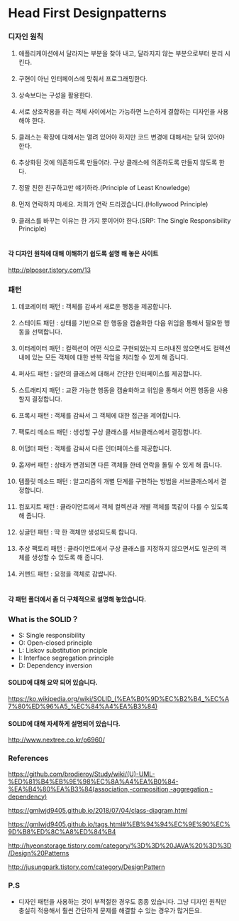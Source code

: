 # Head First Designpatterns
### 디자인 원칙
<ol>
  <li>애플리케이션에서 달라지는 부분을 찾아 내고, 달라지지 않는 부분으로부터 분리 시킨다.</li></br>
  <li>구현이 아닌 인터페이스에 맞춰서 프로그래밍한다.</li></br>
  <li>상속보다는 구성을 활용한다.</li></br>
  <li>서로 상호작용을 하는 객체 사이에서는 가능하면 느슨하게 결합하는 디자인을 사용해야 한다.</li></br>
  <li>클래스는 확장에 대해서는 열려 있어야 하지만 코드 변경에 대해서는 닫혀 있어야 한다.</li></br>
  <li>추상화된 것에 의존하도록 만들어라. 구상 클래스에 의존하도록 만들지 않도록 한다.</li></br>
  <li>정말 친한 친구하고만 얘기하라.(Principle of Least Knowledge)</li></br>
  <li>먼저 연락하지 마세요. 저희가 연락 드리겠습니다.(Hollywood Principle)</li></br>
  <li>클래스를 바꾸는 이유는 한 가지 뿐이어야 한다.(SRP: The Single Responsibility Principle)</li></br>
 </ol>
 
#### 각 디자인 원칙에 대해 이해하기 쉽도록 설명 해 놓은 사이트
http://plposer.tistory.com/13
 
 ### 패턴
 <ol>
  <li>데코레이터 패턴 : 객체를 감싸서 새로운 행동을 제공합니다.</li></br>
  <li>스테이트 패턴 : 상태를 기반으로 한 행동을 캡슐화한 다음 위임을 통해서 필요한 행동을 선택합니다.</li></br>
  <li>이터레이터 패턴 : 컬렉션이 어떤 식으로 구현되었는지 드러내진 않으면서도 컬렉션 내에 있는 모든 객체에 대한 반복 작업을 처리할 수 있게 해 줍니다.</li></br>
  <li>퍼사드 패턴 : 일련의 클래스에 대해서 간단한 인터페이스를 제공합니다.</li></br>
  <li>스트래티지 패턴 : 교환 가능한 행동을 캡슐화하고 위임을 통해서 어떤 행동을 사용할지 결정합니다.</li></br>
  <li>프록시 패턴 : 객체를 감싸서 그 객체에 대한 접근을 제어합니다.</li></br>
  <li>팩토리 메소드 패턴 : 생성할 구상 클래스를 서브클래스에서 결정합니다.</li></br>
  <li>어댑터 패턴 : 객체를 감싸서 다른 인터페이스를 제공합니다.</li></br>
  <li>옵저버 패턴 : 상태가 변경되면 다른 객체들 한테 연락을 돌릴 수 있게 해 줍니다.</li></br>
  <li>템플릿 메소드 패턴 : 알고리즘의 개별 단계를 구현하는 방법을 서브클래스에서 결정합니다.</li></br>
  <li>컴포지트 패턴 : 클라이언트에서 객체 컬렉션과 개별 객체를 똑같이 다룰 수 있도록 해 줍니다.</li></br>
  <li>싱글턴 패턴 : 딱 한 객체만 생성되도록 합니다.</li></br>
  <li>추상 팩토리 패턴 : 클라이언트에서 구상 클래스를 지정하지 않으면서도 일군의 객체를 생성할 수 있도록 해 줍니다.</li></br>
  <li>커맨드 패턴 : 요청을 객체로 감쌉니다.</li></br>
 </ol>
 
#### 각 패턴 폴더에서 좀 더 구체적으로 설명해 놓았습니다.
 
### What is the SOLID？
- S: Single responsibility
- O: Open-closed principle
- L: Liskov substitution principle
- I: Interface segregation principle
- D: Dependency inversion

#### SOLID에 대해 요약 되어 있습니다.
https://ko.wikipedia.org/wiki/SOLID_(%EA%B0%9D%EC%B2%B4_%EC%A7%80%ED%96%A5_%EC%84%A4%EA%B3%84)

#### SOLID에 대해 자세하게 설명되어 있습니다.
http://www.nextree.co.kr/p6960/


### References
https://github.com/brodieroy/Study/wiki/(U)-UML-%ED%81%B4%EB%9E%98%EC%8A%A4%EA%B0%84-%EA%B4%80%EA%B3%84(association,-composition,-aggregation,-dependency)

https://gmlwjd9405.github.io/2018/07/04/class-diagram.html

https://gmlwjd9405.github.io/tags.html#%EB%94%94%EC%9E%90%EC%9D%B8%ED%8C%A8%ED%84%B4

http://hyeonstorage.tistory.com/category/%3D%3D%20JAVA%20%3D%3D/Design%20Patterns

http://jusungpark.tistory.com/category/DesignPattern

### P.S
- 디자인 패턴을 사용하는 것이 부적절한 경우도 종종 있습니다. 그냥 디자인 원칙만 충실히 적용해서 훨씬 간단하게 문제를 해결할 수 있는 경우가 많거든요.
